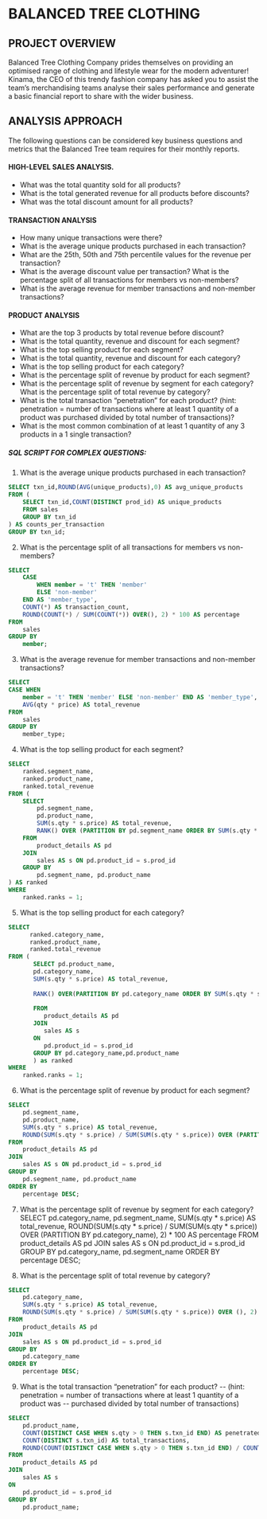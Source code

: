 # BALANCED TREE CLOTHING 

## PROJECT OVERVIEW 
Balanced Tree Clothing Company prides themselves on providing an optimised range of clothing and lifestyle wear for the 
modern adventurer! Kinama, the CEO of this trendy fashion company has asked you to assist the team’s merchandising teams analyse their sales 
performance and generate a basic financial report to share with the wider business.

## ANALYSIS APPROACH

The following questions can be considered key business questions and metrics that the Balanced Tree team requires for their monthly reports.

#### HIGH-LEVEL SALES ANALYSIS.
- What was the total quantity sold for all products?
- What is the total generated revenue for all products before discounts?
- What was the total discount amount for all products?

#### TRANSACTION ANALYSIS
- How many unique transactions were there?
- What is the average unique products purchased in each transaction?
- What are the 25th, 50th and 75th percentile values for the revenue per transaction?
- What is the average discount value per transaction? What is the percentage split of all transactions for members vs non-members?
- What is the average revenue for member transactions and non-member transactions?

#### PRODUCT ANALYSIS
- What are the top 3 products by total revenue before discount?
- What is the total quantity, revenue and discount for each segment?
- What is the top selling product for each segment?
- What is the total quantity, revenue and discount for each category?
- What is the top selling product for each category?
- What is the percentage split of revenue by product for each segment?
- What is the percentage split of revenue by segment for each category? What is the percentage split of total revenue by category?
- What is the total transaction “penetration” for each product? (hint: penetration = number of transactions where at least 1 quantity of a product was purchased divided by total number of transactions)?
- What is the most common combination of at least 1 quantity of any 3 products in a 1 single transaction?

##### SQL SCRIPT FOR COMPLEX QUESTIONS: 
1. What is the average unique products purchased in each transaction?
``` sql
SELECT txn_id,ROUND(AVG(unique_products),0) AS avg_unique_products
FROM (
    SELECT txn_id,COUNT(DISTINCT prod_id) AS unique_products
    FROM sales
    GROUP BY txn_id
) AS counts_per_transaction
GROUP BY txn_id;
```
2. What is the percentage split of all transactions for members vs non-members?
``` sql
SELECT
    CASE 
		WHEN member = 't' THEN 'member' 
        ELSE 'non-member' 
	END AS 'member_type',
    COUNT(*) AS transaction_count,
    ROUND(COUNT(*) / SUM(COUNT(*)) OVER(), 2) * 100 AS percentage
FROM
    sales
GROUP BY
    member;
```
3. What is the average revenue for member transactions and non-member transactions?   
``` sql
SELECT 
CASE WHEN 
    member = 't' THEN 'member' ELSE 'non-member' END AS 'member_type',
    AVG(qty * price) AS total_revenue
FROM
    sales
GROUP BY
    member_type;
```
4. What is the top selling product for each segment?
``` sql
SELECT
    ranked.segment_name,
    ranked.product_name,
    ranked.total_revenue
FROM (
    SELECT
        pd.segment_name,
        pd.product_name,
        SUM(s.qty * s.price) AS total_revenue,
        RANK() OVER (PARTITION BY pd.segment_name ORDER BY SUM(s.qty * s.price) DESC) AS ranks
    FROM
        product_details AS pd
    JOIN
        sales AS s ON pd.product_id = s.prod_id
    GROUP BY
        pd.segment_name, pd.product_name
) AS ranked
WHERE
    ranked.ranks = 1;
```
5. What is the top selling product for each category?
``` sql
SELECT
      ranked.category_name,
      ranked.product_name,
      ranked.total_revenue
FROM (
       SELECT pd.product_name,
       pd.category_name,
       SUM(s.qty * s.price) AS total_revenue,
       
       RANK() OVER(PARTITION BY pd.category_name ORDER BY SUM(s.qty * s.price) DESC) AS ranks
       
       FROM 
          product_details AS pd
       JOIN 
          sales AS s
       ON 
          pd.product_id = s.prod_id
       GROUP BY pd.category_name,pd.product_name
       ) as ranked
WHERE
    ranked.ranks = 1;
```
6. What is the percentage split of revenue by product for each segment?
``` sql
SELECT
    pd.segment_name,
    pd.product_name,
    SUM(s.qty * s.price) AS total_revenue,
    ROUND(SUM(s.qty * s.price) / SUM(SUM(s.qty * s.price)) OVER (PARTITION BY pd.segment_name), 2) * 100 AS percentage
FROM
    product_details AS pd
JOIN
    sales AS s ON pd.product_id = s.prod_id
GROUP BY
    pd.segment_name, pd.product_name
ORDER BY 
    percentage DESC;
```
7. What is the percentage split of revenue by segment for each category?   
SELECT
    pd.category_name,
    pd.segment_name,
    SUM(s.qty * s.price) AS total_revenue,
    ROUND(SUM(s.qty * s.price) / SUM(SUM(s.qty * s.price)) OVER (PARTITION BY pd.category_name), 2) * 100 AS percentage
FROM
    product_details AS pd
JOIN
    sales AS s ON pd.product_id = s.prod_id
GROUP BY
    pd.category_name, pd.segment_name
ORDER BY 
    percentage DESC;
    
8. What is the percentage split of total revenue by category?
``` sql
SELECT 
    pd.category_name,
    SUM(s.qty * s.price) AS total_revenue,
    ROUND(SUM(s.qty * s.price) / SUM(SUM(s.qty * s.price)) OVER (), 2) * 100 AS percentage
FROM
    product_details AS pd
JOIN
    sales AS s ON pd.product_id = s.prod_id
GROUP BY
    pd.category_name
ORDER BY 
    percentage DESC;
```
9. What is the total transaction “penetration” for each product? 
-- (hint: penetration = number of transactions where at least 1 quantity of a product was 
-- purchased divided by total number of transactions)
``` sql
SELECT
    pd.product_name,
    COUNT(DISTINCT CASE WHEN s.qty > 0 THEN s.txn_id END) AS penetrated_transactions,
    COUNT(DISTINCT s.txn_id) AS total_transactions,
    ROUND(COUNT(DISTINCT CASE WHEN s.qty > 0 THEN s.txn_id END) / COUNT(DISTINCT s.txn_id), 2) AS penetration
FROM
    product_details AS pd
JOIN
    sales AS s 
ON 
    pd.product_id = s.prod_id
GROUP BY
    pd.product_name;
```
